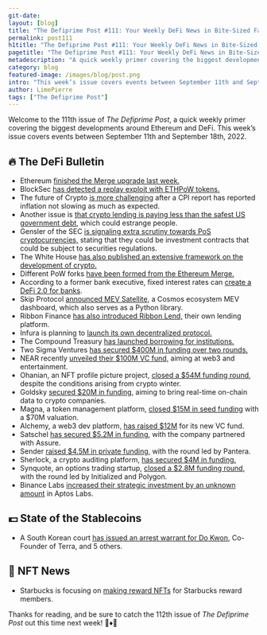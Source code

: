 ```yaml
---
git-date:
layout: [blog]
title: "The Defiprime Post #111: Your Weekly DeFi News in Bite-Sized Fashion"
permalink: post111
h1title: "The Defiprime Post #111: Your Weekly DeFi News in Bite-Sized Fashion"
pagetitle: "The Defiprime Post #111: Your Weekly DeFi News in Bite-Sized Fashion"
metadescription: "A quick weekly primer covering the biggest developments around Ethereum and DeFi. This week’s issue covers events between September 11th and September 18th, 2022"
category: blog
featured-image: /images/blog/post.png
intro: "This week’s issue covers events between September 11th and September 18th, 2022"
author: LimePierre
tags: ["The Defiprime Post"]
---
```


Welcome to the 111th issue of _The Defiprime Post_, a quick weekly primer covering the biggest developments around Ethereum and DeFi. This week’s issue covers events between September 11th and September 18th, 2022.


## 🔥 The DeFi Bulletin

* Ethereum [finished the Merge upgrade last week. ](https://www.bloomberg.com/news/articles/2022-09-15/ethereum-completes-long-awaited-energy-saving-merge-upgrade)
* BlockSec [has detected a replay exploit with ETHPoW tokens. ](https://www.theblock.co/post/170953/blocksec-detects-replay-exploit-with-ethpow-tokens?utm_source=onecryptofeed&utm_medium=social)
* The future of Crypto [is more challenging](https://www.coindesk.com/markets/2022/09/13/path-forward-for-crypto-gets-tougher-after-us-cpi-report-comes-in-hot/?utm_medium=social&utm_source=onecryptofeed&utm_campaign=headlines) after a CPI report has reported inflation not slowing as much as expected.
* Another issue is [that crypto lending is paying less than the safest US government debt](https://www.bloomberg.com/news/articles/2022-09-13/crypto-lending-now-pays-less-than-safest-us-government-debt), which could estrange people. 
* Gensler of the SEC [is signaling extra scrutiny towards PoS cryptocurrencies,](https://www.coindesk.com/policy/2022/09/15/secs-gensler-signals-extra-scrutiny-for-proof-of-stake-cryptocurrencies-report/) stating that they could be investment contracts that could be subject to securities regulations. 
* The White House [has also published an extensive framework on the development of crypto.](https://www.whitehouse.gov/briefing-room/statements-releases/2022/09/16/fact-sheet-white-house-releases-first-ever-comprehensive-framework-for-responsible-development-of-digital-assets/) 
* Different PoW forks [have been formed from the Ethereum Merge.](https://tokeninsight.medium.com/which-eth-fork-are-you-holding-are-these-forks-valuable-ea7286d59693) 
* According to a former bank executive, fixed interest rates can [create a DeFi 2.0 for banks](https://cointelegraph.com/news/fixed-interest-rates-to-create-a-defi-2-0-for-institutions-says-former-bank-exec/amp).
* Skip Protocol [announced MEV Satellite](https://medium.com/@skip_protocol/announcing-mev-satellite-the-first-cosmos-ecosystem-mev-dashboard-9c1445e29e22), a Cosmos ecosystem MEV dashboard, which also serves as a Python library.
* Ribbon Finance [has also introduced Ribbon Lend,](https://www.research.ribbon.finance/blog/introducing-ribbon-lend) their own lending platform. 
* Infura is planning to [launch its own decentralized protocol.](https://www.coindesk.com/business/2022/09/16/blockchain-tool-developer-infura-plans-to-launch-decentralized-protocol/) 
* The Compound Treasury [has launched borrowing for institutions.](https://medium.com/compound-finance/compound-treasury-launches-borrowing-for-institutions-432af2cd7e6b) 
* Two Sigma Ventures [has secured $400M in funding over two rounds.](https://www.theblock.co/post/170033/two-sigma-ventures-raises-400-million-across-two-funds) 
* NEAR recently [unveiled their $100M VC fund,](https://www.coindesk.com/business/2022/09/12/layer1-blockchain-protocol-near-launches-100m-vc-fund-targetingweb3-culture-and-entertainment/) aiming at web3 and entertainment.
* Ohanian, an NFT profile picture project, [closed a $54M funding round](https://www.forbes.com/sites/mariagraciasantillanalinares/2022/09/13/reddits-ohanian-leads-54-million-doodles-capital-raise/), despite the conditions arising from crypto winter.
* Goldsky [secured $20M in funding](https://techcrunch.com/2022/09/13/goldsky-crypto-data-infrastructure-blockchain-startup-funding/?s=35), aiming to bring real-time on-chain data to crypto companies.
* Magna, a token management platform, [closed $15M in seed funding](https://www.coindesk.com/business/2022/09/15/token-management-platform-magna-raises-15m-seed-round-at-70m-valuation/) with a $70M valuation. 
* Alchemy, a web3 dev platform, [has raised $12M](https://www.coindesk.com/business/2022/09/13/web3-developer-platform-alchemy-is-raising-12m-for-new-venture-capital-fund/) for its new VC fund. 
* Satschel [has secured $5.2M in funding](https://www.theblock.co/post/170707/web3-compliance-company-satschel-raises-5-2-million-partners-with-assure), with the company partnered with Assure. 
* Sender [raised $4.5M in private funding](https://medium.com/@senderlabs/sender-wallet-raises-us-4-5-million-in-private-round-led-by-pantera-3d6c5b915273), with the round led by Pantera.
* Sherlock, a crypto auditing platform, [has secured $4M in funding.](https://www.coindesk.com/business/2022/09/14/crypto-auditing-platform-sherlock-raises-4m-in-funding/)
* Synquote, an options trading startup, [closed a $2.8M funding round](https://www.coindesk.com/business/2022/09/13/crypto-options-trading-startup-synquote-raises-28m-from-initialized-polygon/), with the round led by Initialized and Polygon.
* Binance Labs [increased their strategic investment by an unknown amount](https://www.binance.com/en/blog/ecosystem/binance-labs-boosts-strategic-investment-in-aptos-labs-to-expand-commitment-to-infrastructure-building-2732278535201777034) in Aptos Labs.


## 💵 State of the Stablecoins

* A South Korean court [has issued an arrest warrant for Do Kwon](https://www.coindesk.com/business/2022/09/14/s-korean-court-issues-arrest-warrant-against-terra-co-founder-do-kwon-report/), Co-Founder of Terra, and 5 others.


## 💎 NFT News

* Starbucks is focusing on [making reward NFTs](https://stories.starbucks.com/press/2022/starbucks-brewing-revolutionary-web3-experience-for-its-starbucks-rewards-members/) for Starbucks reward members.

Thanks for reading, and be sure to catch the 112th issue of _The Defiprime Post_ out this time next week! 👋♦️👋